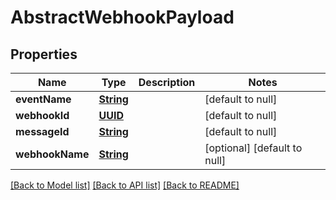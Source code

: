 # AbstractWebhookPayload
## Properties

Name | Type | Description | Notes
------------ | ------------- | ------------- | -------------
**eventName** | [**String**](string) |  | [default to null]
**webhookId** | [**UUID**](UUID) |  | [default to null]
**messageId** | [**String**](string) |  | [default to null]
**webhookName** | [**String**](string) |  | [optional] [default to null]

[[Back to Model list]](../README#documentation-for-models) [[Back to API list]](../README#documentation-for-api-endpoints) [[Back to README]](../README)

